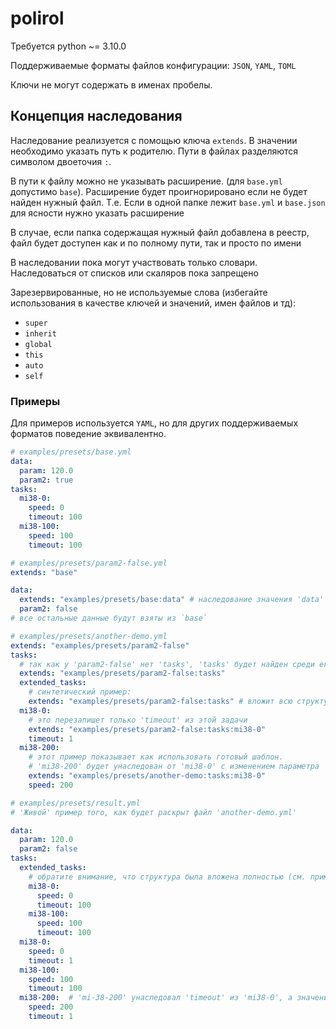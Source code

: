 # polirol
Требуется python ~= 3.10.0

Поддерживаемые форматы файлов конфигурации: `JSON`, `YAML`, `TOML`

Ключи не могут содержать в именах пробелы.


## Концепция наследования

Наследование реализуется с помощью ключа `extends`.
В значении необходимо указать путь к родителю.
Пути в файлах разделяются символом двоеточия `:`.


В пути к файлу можно не указывать расширение. (для `base.yml` допустимо `base`). 
Расширение будет проигнорировано если не будет найден нужный файл.
Т.е. Если в одной папке лежит `base.yml` и `base.json` для ясности нужно указать расширение

В случае, если папка содержащая нужный файл добавлена в реестр, 
файл будет доступен как и по полному пути, так и просто по имени

В наследовании пока могут участвовать только словари. Наследоваться от списков или скаляров пока запрещено

Зарезервированные, но не используемые слова (избегайте использования в качестве ключей и значений, имен файлов и тд):
- `super`
- `inherit`
- `global`
- `this`
- `auto`
- `self`

### Примеры
Для примеров используется `YAML`, но для других поддерживаемых форматов поведение эквивалентно.
```yaml
# examples/presets/base.yml
data:
  param: 120.0
  param2: true
tasks:
  mi38-0:
    speed: 0
    timeout: 100
  mi38-100:
    speed: 100
    timeout: 100
```
```yaml
# examples/presets/param2-false.yml
extends: "base"

data:
  extends: "examples/presets/base:data" # наследование значения 'data' из 'base' чтобы сохранить остальные значения
  param2: false
# все остальные данные будут взяты из `base`
```
```yaml
# examples/presets/another-demo.yml
extends: "examples/presets/param2-false"
tasks:
  # так как у 'param2-false' нет 'tasks', 'tasks' будет найден среди его родителей
  extends: "examples/presets/param2-false:tasks"
  extended_tasks:
    # синтетический пример:
    extends: "examples/presets/param2-false:tasks" # вложит всю структуру `tasks` из родителя в `extended_tasks`
  mi38-0:
    # это перезапишет только 'timeout' из этой задачи
    extends: "examples/presets/param2-false:tasks:mi38-0"
    timeout: 1
  mi38-200:
    # этот пример показывает как использовать готовый шаблон.
    # 'mi38-200' будет унаследован от 'mi38-0' c изменением параметра 'speed'
    extends: "examples/presets/another-demo:tasks:mi38-0"
    speed: 200
```
```yaml
# examples/presets/result.yml
# 'Живой' пример того, как будет раскрыт файл 'another-demo.yml'

data:
  param: 120.0
  param2: false
tasks:
  extended_tasks:
    # обратите внимание, что структура была вложена полностью (см. пример выше)
    mi38-0:
      speed: 0
      timeout: 100
    mi38-100:
      speed: 100
      timeout: 100
  mi38-0:
    speed: 0
    timeout: 1
  mi38-100:
    speed: 100
    timeout: 100
  mi38-200:  # 'mi-38-200' унаследовал 'timeout' из 'mi38-0', а значение 'speed' было переопределено
    speed: 200
    timeout: 1
```